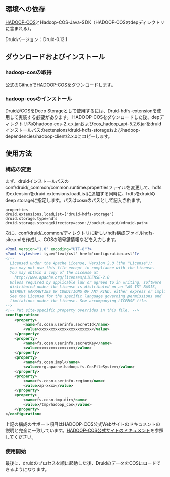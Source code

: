 ## 環境への依存

[HADOOP-COS](https://github.com/tencentyun/hadoop-cos)とHadoop-COS-Java-SDK（HADOOP-COSのdepディレクトリに含まれる）。

Druidバージョン：Druid-0.12.1

## ダウンロードおよびインストール

### hadoop-cosの取得

公式のGithubで[HADOOP-COS](https://github.com/tencentyun/hadoop-cos)をダウンロードします。

### hadoop-cosのインストール
DruidがCOSをDeep Storageとして使用するには、Druid-hdfs-extensionを使用して実装する必要があります。
HADOOP-COSをダウンロードした後、depディレクトリ内のhadoop-cos-2.x.x.jarおよびcos_hadoop_api-5.2.6.jarをdruidインストールパスのextensions/druid-hdfs-storageおよびhadoop-dependencies/hadoop-client/2.x.xにコピーします。


## 使用方法
### 構成の変更

まず、druidインストールパスのconf/druid/_common/common.runtime.propertiesファイルを変更して、hdfsのextensionをdruid.extensions.loadListに追加する同時に、hdfsをdruidのdeep storageに指定します。パスはcosnのパスとして記入されます。

```
properties
druid.extensions.loadList=["druid-hdfs-storage"]
druid.storage.type=hdfs
druid.storage.storageDirectory=cosn://bucket-appid/<druid-path>
```

次に、conf/druid/_common/ディレクトリに新しいhdfs構成ファイルhdfs-site.xmlを作成し、COSの暗号鍵情報などを入力します。

```xml
<?xml version="1.0" encoding="UTF-8"?>
<?xml-stylesheet type="text/xsl" href="configuration.xsl"?>
<!--
  Licensed under the Apache License, Version 2.0 (the "License");
  you may not use this file except in compliance with the License.
  You may obtain a copy of the License at
    http://www.apache.org/licenses/LICENSE-2.0
  Unless required by applicable law or agreed to in writing, software
  distributed under the License is distributed on an "AS IS" BASIS,
  WITHOUT WARRANTIES OR CONDITIONS OF ANY KIND, either express or implied.
  See the License for the specific language governing permissions and
  limitations under the License. See accompanying LICENSE file.
-->
<!-- Put site-specific property overrides in this file. -->
<configuration>
    <property>
        <name>fs.cosn.userinfo.secretId</name>
        <value>xxxxxxxxxxxxxxxxxxxxxxx</value>
    </property>
    <property>
        <name>fs.cosn.userinfo.secretKey</name>
        <value>xxxxxxxxxxxxxxx</value>
    </property>
    <property>
        <name>fs.cosn.impl</name>
        <value>org.apache.hadoop.fs.CosFileSystem</value>
    </property>
    <property>
        <name>fs.cosn.userinfo.region</name>
        <value>ap-xxxx</value>
    </property>
    <property>
        <name>fs.cosn.tmp.dir</name>
        <value>/tmp/hadoop_cos</value>
    </property>
</configuration>
```

上記の構成のサポート項目はHADOOP-COS公式Webサイトのドキュメントの説明と完全に一致しています。[HADOOP-COS公式サイトのドキュメント](https://cloud.tencent.com/document/product/436/6884)を参照してください。

### 使用開始

最後に、druidのプロセスを順に起動した後、DruidのデータをCOSにロードできるようになります。
